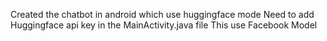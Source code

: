 Created the chatbot in android which use huggingface mode
Need to add Huggingface api key in the MainActivity.java file
This use Facebook Model 
